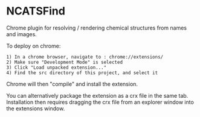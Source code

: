 NCATSFind
=========

Chrome plugin for resolving / rendering chemical structures from names and images.

To deploy on chrome:

	1) In a chrome browser, navigate to : chrome://extensions/
	2) Make sure "Development Mode" is selected
	3) Click "Load unpacked extension..."
	4) Find the src directory of this project, and select it

Chrome will then "compile" and install the extension. 

You can alternatively package the extension as a crx file in the same tab. Installation then requires dragging the crx file from an explorer window into the extensions window.
